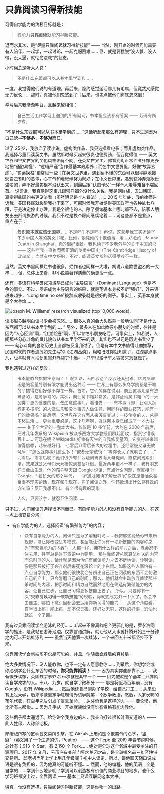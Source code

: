 # 只靠阅读习得新技能

习得自学能力的终极目标就是：

> 有能力**只靠阅读**就能习得新技能。

退而求其次，是“尽量只靠阅读就习得新技能” ——
当然，刚开始的时候可能需要有人陪伴，一起学，一起讨论，一起克服困难…… 但，就是要摆脱“没人教、没人带，没人逼，就彻底没戏”的状态。

小时候总是听大人说：

> 不是什么东西都可以从书本里学到的……

一度，我觉得他们说的有道理。再后来，隐约感觉这话哪儿有毛病，但竟然又感觉无力反驳……
那时，真被他们忽悠到了；后来，也差点被他们彻底忽悠倒！

幸亏后来我渐渐明白，且越来越相信：

> 自己生活工作学习上遇到的所有疑问，书本里应该都有答案 ——
起码有所参考。

“不是什么东西都可以从书本里学到的……”这话听起来那么有道理，只不过是因为自己读书**不够多**、**不够对**而已。

过了 25
岁，我放弃了读小说，虚构类作品，我只选择看电影；而非虚构类作品，我选择尽量只读英文书，虽然那时候买起来很贵也很费劲，但我觉得值 ——
英文世界和中文世界的文化风格略有不同。在英文世界里，你看到的正常作者好像更多地把“通俗易懂”、“逻辑严谨”当作最基本的素养；而在中文世界里，好像“故弄玄虚”、“偷梁换柱”更常见一些；在英文世界里，遇到读不懂的东西可以很平静地接受自己暂时的愚笨，心平气和地继续努力就好；在中文世界里，遇到装神弄鬼欺世盗名的，弄不好最初根本没认出来，到最后跟“认贼作父”一样令人羞辱难当不堪回首。
说实话，我真觉得这事儿跟崇洋媚外没什么关系。我是朝鲜族，去过韩国，真觉得韩国的书更没法看（虽然明显是个人看法）…… 2015
年年底，我的律师告诉我，美国移民就快帮我办下来了，可那时候我开始觉得美国政府也各种乱七八糟，于是决定停止办理。我是个很宅的人，除了餐馆基本上哪儿都不去，陪家人朋友出去所谓旅游的时候，我只不过是换个房间继续宅着……
可这些都不是重点，重点在于：

> **知识原本就应该无国界**…… 不是吗？不是吗！
再说，这些年我其实还读了不少中国人写的英文书呢，比如，张纯如的书很值得一看；郑念的 Life and Death in
Shanghai，真的很好很好。我也读了不少老外写的关于中国的书 —— 这些年我一直推荐费正清的剑桥中国史（The Cambridge History of
China），当然有中文版的，不过，能读英文版的话感受很不一样。

当然，英文书里同样烂书也很多，烂作者也同样一大堆，胡说八道欺世盗名的一大串……
但，总体上来看，非小说类著作质量的确更高一点。

还有，英语在科学研究领域早已成为“主导语言”（Dominant
Language）也是不争的事实。不过，英语成为主导语言的结果，就是英语本身被不断“强奸”，外来语越来越多，“Long time no
see”被辞典收录就是很好的例子。事实上，英语本身就是个大杂烩……

![Joseph M. Williams’ research visualized
(top 10,000 words).](images/Joseph-M-Williams-research-visualized.png)<a
href='https://medium.com/@andreas_simons/the-english-language-is-a-lot-more-
french-than-we-thought-heres-why-4db2db3542b3'></a>

读书越多越明白读书少会被忽悠……
很多人真的会大头捣蒜一般地认同“不是什么东西都可以从书本里学到的……”
另外，很多人在如此教导小朋友的时候，往往是因为“人心叵测”啊，“江湖险恶”啊，所以害怕小朋友吃亏。可事实上，如若说，人间那些勾心斗角的事儿貌似从书本里学不来的话，其实也不过还是历史书看少了
——
勾心斗角的套路历史上全都被反复用过了。倒是有本中文书值得吐血推荐，民国时代的作者连阔如先生写的《江湖丛谈》，粗略扫过你就知道了，江湖那点事儿，也早就有人给你里里外外翻了个遍……
只不过这书不太容易买到就是了。

我也遇到过这样的反驳：

> 书本能教会你做生意吗？！
说实话，去回驳这个反驳还真挺难，因为反驳者是脑容量特别有限才能说出这种话 ——
世界上有那么多商学院都是干嘛的？搞得它们好像不存在一样。首先，它们的存在说明，商业这事儿是有迹可循的，是可学习的。其次，商业类书籍非常多，是非虚构类书籍中的一大品类；更为重要的是，做生意这事儿，看谁做
——
有本事（即，比别人拥有更多技能）的人做生意和没本事的人做生意，用同样的商业技巧，能有一样的效果吗？最后啊，这世界在这方面从来没有变过：一技傍身的人，总是不愁生活……
更为重要的是，这才几年啊，互联网本身已经成了一本大书 —— 关于全世界的一整本大书。仅仅是 10 多年前，大约在 2008 年前后，经过几年发展的
Wikipedia 被众多西方大学教授们群起而攻，指责它错误百出…… 可现在呢？Wikipedia 好像有天生的自我修复基因，它变得越来越值得信赖，越来越好用。
七零后八零后长大的过程中，还经常被父母无故呵斥：“怎么就你事儿这么多！”或者无奈敷衍：“等你长大了就明白了……”
九零后、零零后呢？他们很少有什么疑问需要向父母提问，直接问搜索引擎，效果就是父母们天天被惊到甚至吓倒。最近两年更不一样了，我有朋友在旧金山生活，他的孩子整天跟
Google 说话，有点什么问题，就直接“Hi Google...”
我长大的那个年代，一句“通过阅读了解世界”好像还是很抽象甚至很不现实的话，现在呢？现在，除了阅读之外，你还能想出什么更有效的方法吗？反正我想不出。
有个很有趣的现象：

> 人么，只要识字，就忍不住阅读……

只不过，人们阅读的选择很不同而已。有自学能力的人和没有自学能力的人，在这一点上很容易分辨：

>
* 有自学能力的人，选择阅读“有繁殖能力”的内容；
> * 没有自学能力的人，阅读只是为了消磨时光……
我把那些能给你带来新视野，能让你改变思考模式，甚至能让你拥有一项新技能的内容称之为“有繁殖能力的内容”。
人都一样，拥有什么样的能力之后，就会忍不住去用，甚至总是连下意识中也要用。
那些靠阅读机器算法推送的内容而杀时间的人，恰恰就是因为他们有阅读能力才去不断地读，读啊读，像是那只被打了兴奋剂后来死在滚轮上的小白鼠。如果这些人哪怕有一点点自学能力，那么他们很快就会分辨出自己正在阅读的东西不会刺激自己的产出，只会消磨自己的时间；那么，他们就会主动放弃阅读那些杀时间的内容，把那时间和精力自然而然地用在筛选有繁殖能力的内容，让自己进步，让自己习得更多技能上去了。
所以，只要你有一次“**只靠阅读习得一项新技能**”的经验，你就变成另外一个人了。你会不由自主、哪怕下意识里都会去运用你新习得的能力……
从这个角度看，自学很上瘾！能上瘾，却不仅无害，还好处无穷，这样的好事，恐怕也就这一个了罢。

我有过只靠阅读学会游泳的经历……
听起来不像真的吧？更邪门的是，罗永浩同学的蛙泳，是我站在游泳池边，仅靠言语讲解，就让他从入水就扑腾开始三十分钟之内可以开始蛙泳的 ——
虽然当天他第一次蛙泳，一个来回五十米都坚持不下来。

仅靠阅读学会新技能不仅是可能的，并且，你随后会发现的真相是：

>
绝大多数情况下，没人能教你，也不一定有人愿意教你…… 到最后，你想学会或你必须学会什么东西的时候，**你只能靠阅读！** —— 因为其实你谁都靠不上……
我有很多偶像，英国数学家乔治·布尔就是其中一个 —— 因为他就是个基本上只靠阅读自学成才的人。十八、九岁，就自学了微积分 —— 那是将近两百年前，没有
Google，没有 Wikipedia…… 然后他还自己创办了学校，给自己打工……
从来没有上过大学，后来却被皇家学院聘请为该学院第一个数学教授。然后，人家发明的布尔代数，在百年之后引发了信息革命…… 达芬奇也是这样的人 ——
要说惨，他比所有人都惨…… 因为几乎从一开始就貌似没有谁有资格有能力教他。

这些例子都太遥远了。给你讲个我身边的人，我亲自打过很长时间交道的人 ——
此人姓邱，人称邱老板。

邱老板所写的区块链交易所引擎，在 Github
上用的是个很霸气的名字，“[貔貅](https://github.com/peatio/peatio)”（英文用了一个生造的词，Peatio） —— 这个
Repo 至 2019 年春节的时候，总计有 2,913 个 Star，有 2,150 个 Fork…… 绝对是全球这个领域中最受关注的开源项目。2017 年
9 月，云币应有关部门要求关闭之前，是全球排名前三的区块链交易所。
邱老板当年上学上到几年级呢？初中未读完，所以，跟他聊天随口说成语是很有负担的，因为他真的可能听不懂…… 然而，他的编程、他的英语，全是自学的……
学到什么地步呢？学到可以创造极有价值的商业项目的地步。他什么学习班都没上过，全靠阅读 —— 基本上只读互联网这本大书。

讲真，你没有选择，只靠阅读习得新技能，这是你唯一的出路。
